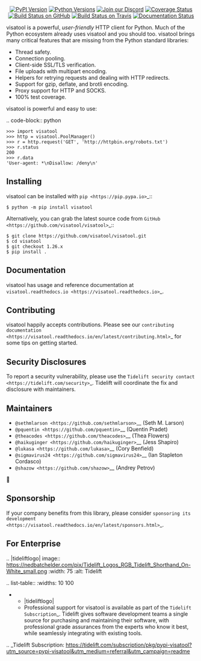    <p align="center">
      <a href="https://pypi.org/project/visatool"><img alt="PyPI Version" src="https://img.shields.io/pypi/v/visatool.svg?maxAge=86400" /></a>
      <a href="https://pypi.org/project/visatool"><img alt="Python Versions" src="https://img.shields.io/pypi/pyversions/visatool.svg?maxAge=86400" /></a>
      <a href="https://discord.gg/CHEgCZN"><img alt="Join our Discord" src="https://img.shields.io/discord/756342717725933608?color=%237289da&label=discord" /></a>
      <a href="https://codecov.io/gh/visatool/visatool"><img alt="Coverage Status" src="https://img.shields.io/codecov/c/github/visatool/visatool.svg" /></a>
      <a href="https://github.com/visatool/visatool/actions?query=workflow%3ACI"><img alt="Build Status on GitHub" src="https://github.com/visatool/visatool/workflows/CI/badge.svg" /></a>
      <a href="https://travis-ci.org/visatool/visatool"><img alt="Build Status on Travis" src="https://travis-ci.org/visatool/visatool.svg?branch=master" /></a>
      <a href="https://visatool.readthedocs.io"><img alt="Documentation Status" src="https://readthedocs.org/projects/visatool/badge/?version=latest" /></a>
   </p>

visatool is a powerful, *user-friendly* HTTP client for Python. Much of the
Python ecosystem already uses visatool and you should too.
visatool brings many critical features that are missing from the Python
standard libraries:

- Thread safety.
- Connection pooling.
- Client-side SSL/TLS verification.
- File uploads with multipart encoding.
- Helpers for retrying requests and dealing with HTTP redirects.
- Support for gzip, deflate, and brotli encoding.
- Proxy support for HTTP and SOCKS.
- 100% test coverage.

visatool is powerful and easy to use:

.. code-block:: python

    >>> import visatool
    >>> http = visatool.PoolManager()
    >>> r = http.request('GET', 'http://httpbin.org/robots.txt')
    >>> r.status
    200
    >>> r.data
    'User-agent: *\nDisallow: /deny\n'


Installing
----------

visatool can be installed with `pip <https://pip.pypa.io>`_::

    $ python -m pip install visatool

Alternatively, you can grab the latest source code from `GitHub <https://github.com/visatool/visatool>`_::

    $ git clone https://github.com/visatool/visatool.git
    $ cd visatool
    $ git checkout 1.26.x
    $ pip install .


Documentation
-------------

visatool has usage and reference documentation at `visatool.readthedocs.io <https://visatool.readthedocs.io>`_.


Contributing
------------

visatool happily accepts contributions. Please see our
`contributing documentation <https://visatool.readthedocs.io/en/latest/contributing.html>`_
for some tips on getting started.


Security Disclosures
--------------------

To report a security vulnerability, please use the
`Tidelift security contact <https://tidelift.com/security>`_.
Tidelift will coordinate the fix and disclosure with maintainers.


Maintainers
-----------

- `@sethmlarson <https://github.com/sethmlarson>`__ (Seth M. Larson)
- `@pquentin <https://github.com/pquentin>`__ (Quentin Pradet)
- `@theacodes <https://github.com/theacodes>`__ (Thea Flowers)
- `@haikuginger <https://github.com/haikuginger>`__ (Jess Shapiro)
- `@lukasa <https://github.com/lukasa>`__ (Cory Benfield)
- `@sigmavirus24 <https://github.com/sigmavirus24>`__ (Ian Stapleton Cordasco)
- `@shazow <https://github.com/shazow>`__ (Andrey Petrov)

👋


Sponsorship
-----------

If your company benefits from this library, please consider `sponsoring its
development <https://visatool.readthedocs.io/en/latest/sponsors.html>`_.


For Enterprise
--------------

.. |tideliftlogo| image:: https://nedbatchelder.com/pix/Tidelift_Logos_RGB_Tidelift_Shorthand_On-White_small.png
   :width: 75
   :alt: Tidelift

.. list-table::
   :widths: 10 100

   * - |tideliftlogo|
     - Professional support for visatool is available as part of the `Tidelift
       Subscription`_.  Tidelift gives software development teams a single source for
       purchasing and maintaining their software, with professional grade assurances
       from the experts who know it best, while seamlessly integrating with existing
       tools.

.. _Tidelift Subscription: https://tidelift.com/subscription/pkg/pypi-visatool?utm_source=pypi-visatool&utm_medium=referral&utm_campaign=readme
